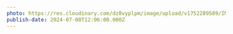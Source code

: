 ```yaml
---
photo: https://res.cloudinary.com/dz8vyplpm/image/upload/v1752289589/IMG_0174_pk3baa.jpg
publish-date: 2024-07-08T12:06:00.000Z
---
```

